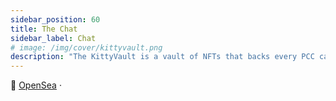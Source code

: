 ```yaml
---
sidebar_position: 60
title: The Chat
sidebar_label: Chat
# image: /img/cover/kittyvault.png
description: "The KittyVault is a vault of NFTs that backs every PCC cat & first 8 airdrops. It is the 'Gold Standard' that keeps your PCC NFTs secured."
---
```


🏦
[OpenSea](https://opensea.io/kittyvault.pcc.eth) ·